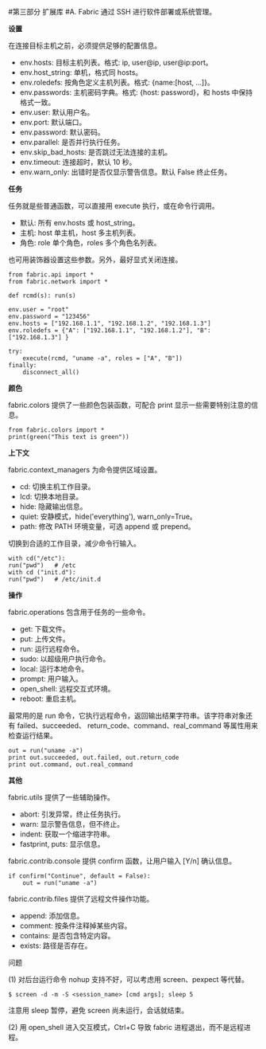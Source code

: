 #第三部分 扩展库
#A. Fabric
通过 SSH 进行软件部署或系统管理。

**设置**

在连接目标主机之前，必须提供足够的配置信息。

- env.hosts: 目标主机列表。格式: ip, user@ip, user@ip:port。
- env.host_string: 单机，格式同 hosts。
- env.roledefs: 按角色定义主机列表。格式: {name:[host, ...]}。
- env.passwords: 主机密码字典。格式: {host: password}，和 hosts 中保持格式一致。
- env.user: 默认用户名。
- env.port: 默认端口。
- env.password: 默认密码。
- env.parallel: 是否并行执行任务。
- env.skip_bad_hosts: 是否跳过无法连接的主机。
- env.timeout: 连接超时，默认 10 秒。
- env.warn_only: 出错时是否仅显示警告信息。默认 False 终止任务。

**任务**

任务就是些普通函数，可以直接用 execute 执行，或在命令行调用。

- 默认: 所有 env.hosts 或 host_string。
- 主机: host 单主机，host 多主机列表。
- 角色: role 单个角色，roles 多个角色名列表。

也可用装饰器设置这些参数。另外，最好显式关闭连接。

```
from fabric.api import *
from fabric.network import *

def rcmd(s): run(s)

env.user = "root"
env.password = "123456"
env.hosts = ["192.168.1.1", "192.168.1.2", "192.168.1.3"]
env.roledefs = {"A": ["192.168.1.1", "192.168.1.2"], "B":["192.168.1.3"] }

try:
	execute(rcmd, "uname -a", roles = ["A", "B"])
finally:
	disconnect_all()
```

**颜色**

fabric.colors 提供了一些颜色包装函数，可配合 print 显示一些需要特别注意的信息。

```
from fabric.colors import *
print(green("This text is green"))
```

**上下文**

fabric.context_managers 为命令提供区域设置。

- cd: 切换主机工作目录。
- lcd: 切换本地目录。
- hide: 隐藏输出信息。
- quiet: 安静模式，hide('everything'), warn_only=True。
- path: 修改 PATH 环境变量，可选 append 或 prepend。

切换到合适的工作目录，减少命令行输入。

```
with cd("/etc"):
run("pwd")   # /etc
with cd ("init.d"):
run("pwd")   # /etc/init.d
```

**操作**

fabric.operations 包含用于任务的一些命令。

- get: 下载文件。
- put: 上传文件。
- run: 运行远程命令。
- sudo: 以超级用户执行命令。
- local: 运行本地命令。
- prompt: 用户输入。
- open_shell: 远程交互式环境。
- reboot: 重启主机。

最常用的是 run 命令，它执行远程命令，返回输出结果字符串。该字符串对象还有 failed、succeeded、 return_code、command、real_command 等属性用来检查运行结果。

```
out = run("uname -a")
print out.succeeded, out.failed, out.return_code
print out.command, out.real_command
```

**其他**

fabric.utils 提供了一些辅助操作。

- abort: 引发异常，终止任务执行。
- warn: 显示警告信息，但不终止。
- indent: 获取一个缩进字符串。
- fastprint, puts: 显示信息。

fabric.contrib.console 提供 confirm 函数，让用户输入 [Y/n] 确认信息。

```
if confirm("Continue", default = False):
	out = run("uname -a")
```

fabric.contrib.files 提供了远程文件操作功能。

- append: 添加信息。
- comment: 按条件注释掉某些内容。
- contains: 是否包含特定内容。
- exists: 路径是否存在。

问题

(1) 对后台运行命令 nohup 支持不好，可以考虑用 screen、pexpect 等代替。

```
$ screen -d -m -S <session_name> [cmd args]; sleep 5
```

注意用 sleep 暂停，避免 screen 尚未运行，会话就结束。

(2) 用 open_shell 进入交互模式，Ctrl+C 导致 fabric 进程退出，而不是远程进程。